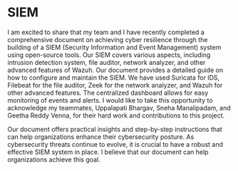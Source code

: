 # SIEM
I am excited to share that my team and I have recently completed a comprehensive document on achieving cyber resilience through the building of a SIEM (Security Information and Event Management) system using open-source tools. Our SIEM covers various aspects, including intrusion detection system, file auditor, network analyzer, and other advanced features of Wazuh.
Our document provides a detailed guide on how to configure and maintain the SIEM. We have used Suricata for IDS, Filebeat for the file auditor, Zeek for the network analyzer, and Wazuh for other advanced features. The centralized dashboard allows for easy monitoring of events and alerts.
I would like to take this opportunity to acknowledge my teammates, Uppalapati Bhargav, Sneha Manalipadam, and Geetha Reddy Venna, for their hard work and contributions to this project.

Our document offers practical insights and step-by-step instructions that can help organizations enhance their cybersecurity posture. As cybersecurity threats continue to evolve, it is crucial to have a robust and effective SIEM system in place. I believe that our document can help organizations achieve this goal.
